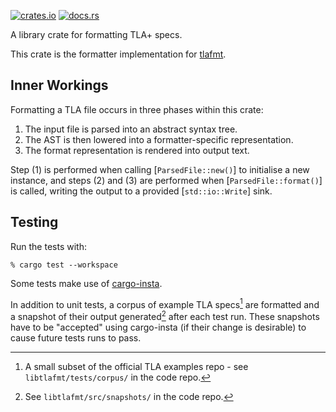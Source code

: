 [![crates.io](https://img.shields.io/crates/v/libtlafmt.svg)](https://crates.io/crates/libtlafmt)
[![docs.rs](https://docs.rs/libtlafmt/badge.svg)](https://docs.rs/libtlafmt)

A library crate for formatting TLA+ specs.

This crate is the formatter implementation for [tlafmt].

## Inner Workings

Formatting a TLA file occurs in three phases within this crate:

1. The input file is parsed into an abstract syntax tree.
2. The AST is then lowered into a formatter-specific representation.
3. The format representation is rendered into output text.

Step (1) is performed when calling [`ParsedFile::new()`] to initialise a new
instance, and steps (2) and (3) are performed when [`ParsedFile::format()`]
is called, writing the output to a provided [`std::io::Write`] sink.

## Testing

Run the tests with:

```shellsession
% cargo test --workspace
```

Some tests make use of [cargo-insta].

In addition to unit tests, a corpus of example TLA specs[^corpus] are formatted
and a snapshot of their output generated[^snapshots] after each test run. These
snapshots have to be "accepted" using cargo-insta (if their change is desirable)
to cause future tests runs to pass.

[tlafmt]: https://github.com/domodwyer/tlafmt
[cargo-insta]: https://crates.io/crates/cargo-insta
[^corpus]: A small subset of the official TLA examples repo - see
    `libtlafmt/tests/corpus/` in the code repo.
[^snapshots]: See `libtlafmt/src/snapshots/` in the code repo.
